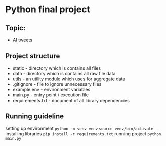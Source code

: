 # Python final project

## Topic:

- AI tweets

## Project structure

- static - directory which is contains all files
- data - directory which is contains all raw file data
- utils - an utility module which uses for aggregate data
- .gitignore - file to ignore unnecessary files
- example.env - environment variables
- main.py - entry point / execution file
- requirements.txt - document of all library dependencies

## Running guideline

setting up environment
`python -m venv venv`
`source venv/bin/activate`
installing libraries
`pip install -r requirements.txt`
running project
`python main.py`
